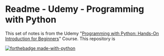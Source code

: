 # Readme - Udemy  - Programming with Python

This set of notes is from the Udemy "[Programming with Python: Hands-On Introduction for Beginners](https://www.udemy.com/course/python-programming-beginners/)" Course. This repository is 

[![forthebadge made-with-python](http://ForTheBadge.com/images/badges/made-with-python.svg)](https://www.python.org/)

